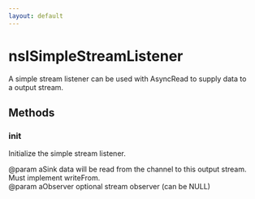```yaml
---
layout: default
---
```


# nsISimpleStreamListener #
  
A simple stream listener can be used with AsyncRead to supply data to  
a output stream.  
  

## Methods ##

### init ###
  
Initialize the simple stream listener.  
  
@param aSink data will be read from the channel to this output stream.  
             Must implement writeFrom.  
@param aObserver optional stream observer (can be NULL)  
  
